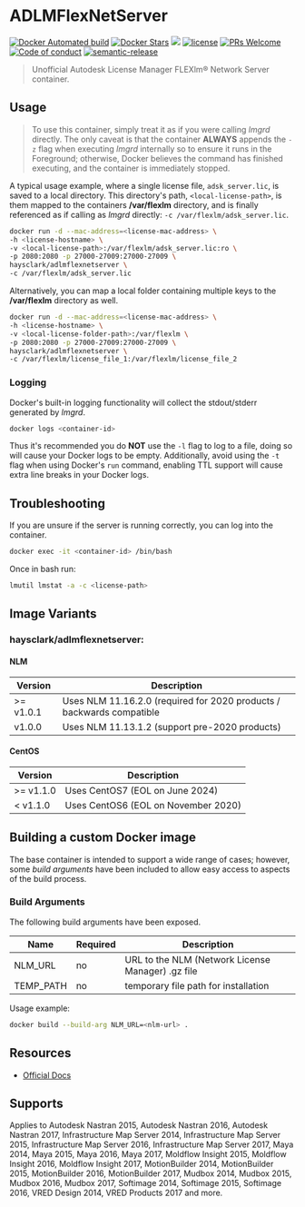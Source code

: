 ADLMFlexNetServer
=================
[![Docker Automated build](https://img.shields.io/docker/automated/haysclark/adlmflexnetserver.svg?maxAge=2592000)](https://hub.docker.com/r/haysclark/adlmflexnetserver/builds/) [![Docker Stars](https://img.shields.io/docker/stars/haysclark/adlmflexnetserver.svg?maxAge=2592000)](https://hub.docker.com/r/haysclark/adlmflexnetserver/) [![](https://img.shields.io/docker/pulls/haysclark/adlmflexnetserver.svg)](https://hub.docker.com/r/haysclark/adlmflexnetserver 'DockerHub') [![license](https://img.shields.io/github/license/mashape/apistatus.svg)]() [![PRs Welcome](https://img.shields.io/badge/PRs-welcome-brightgreen.svg)](http://makeapullrequest.com) [![Code of conduct](https://img.shields.io/badge/code%20of-conduct-ff69b4.svg)](https://github.com/haysclark/adlmflexnetserver/blob/main/CODE_OF_CONDUCT.md) [![semantic-release](https://img.shields.io/badge/%20%20%F0%9F%93%A6%F0%9F%9A%80-semantic--release-e10079.svg)](https://github.com/semantic-release/semantic-release#-semantic-release)

 > Unofficial Autodesk License Manager FLEXlm® Network Server container.

Usage
-----

> To use this container, simply treat it as if you were calling _lmgrd_ directly. The only caveat is that the container **ALWAYS** appends the `-z` flag when executing _lmgrd_ internally so to ensure it runs in the Foreground;  otherwise, Docker believes the command has finished executing, and the container is immediately stopped.

A typical usage example, where a single license file, `adsk_server.lic`, is saved to a local directory. This directory's path, `<local-license-path>`, is them mapped to the containers __/var/flexlm__ directory, and is finally referenced as if calling as _lmgrd_ directly: `-c /var/flexlm/adsk_server.lic`.

```bash
docker run -d --mac-address=<license-mac-address> \
-h <license-hostname> \
-v <local-license-path>:/var/flexlm/adsk_server.lic:ro \
-p 2080:2080 -p 27000-27009:27000-27009 \
haysclark/adlmflexnetserver \
-c /var/flexlm/adsk_server.lic
```

Alternatively, you can map a local folder containing multiple keys to the __/var/flexlm__ directory as well.

```bash
docker run -d --mac-address=<license-mac-address> \
-h <license-hostname> \
-v <local-license-folder-path>:/var/flexlm \
-p 2080:2080 -p 27000-27009:27000-27009 \
haysclark/adlmflexnetserver \
-c /var/flexlm/license_file_1:/var/flexlm/license_file_2
``` 

### Logging

Docker's built-in logging functionality will collect the stdout/stderr generated by _lmgrd_. 

```bash
docker logs <container-id>
```  

Thus it's recommended you do **NOT** use the `-l` flag to log to a file, doing so will cause your Docker logs to be empty.  Additionally, avoid using the `-t` flag when using Docker's `run` command, enabling TTL support will cause extra line breaks in your Docker logs.

Troubleshooting
---------------

If you are unsure if the server is running correctly, you can log into the container.

```bash
docker exec -it <container-id> /bin/bash
```

Once in bash run: 

```bash
lmutil lmstat -a -c <license-path>
```

Image Variants
--------------

### haysclark/adlmflexnetserver:<version>

#### NLM

| Version   | Description                                                           |
| --------- | --------------------------------------------------------------------- |
| >= v1.0.1 | Uses NLM 11.16.2.0 (required for 2020 products / backwards compatible |
| v1.0.0    | Uses NLM 11.13.1.2 (support pre-2020 products)                        |

#### CentOS

| Version   | Description                         |
| --------- | ----------------------------------- |
| >= v1.1.0 | Uses CentOS7 (EOL on June 2024)     |
| < v1.1.0  | Uses CentOS6 (EOL on November 2020) |

Building a custom Docker image
------------------------------
The base container is intended to support a wide range of cases; however, some _build arguments_ have been included to allow easy access to aspects of the build process.

### Build Arguments

The following build arguments have been exposed.

| Name                | Required | Description                           |
|---------------------|----------|---------------------------------------|
| NLM_URL             |    no    | URL to the NLM (Network License Manager) .gz file    |
| TEMP_PATH           |    no    | temporary file path for installation              |

Usage example:

```bash
docker build --build-arg NLM_URL=<nlm-url> .
```

Resources
---------
- [Official Docs](https://knowledge.autodesk.com/search-result/caas/downloads/content/autodesk-network-license-manager-for-linux.html)

Supports
--------
Applies to Autodesk Nastran 2015, Autodesk Nastran 2016, Autodesk Nastran 2017, Infrastructure Map Server 2014, Infrastructure Map Server 2015, Infrastructure Map Server 2016, Infrastructure Map Server 2017, Maya 2014, Maya 2015, Maya 2016, Maya 2017, Moldflow Insight 2015, Moldflow Insight 2016, Moldflow Insight 2017, MotionBuilder 2014, MotionBuilder 2015, MotionBuilder 2016, MotionBuilder 2017, Mudbox 2014, Mudbox 2015, Mudbox 2016, Mudbox 2017, Softimage 2014, Softimage 2015, Softimage 2016, VRED Design 2014, VRED Products 2017 and more.